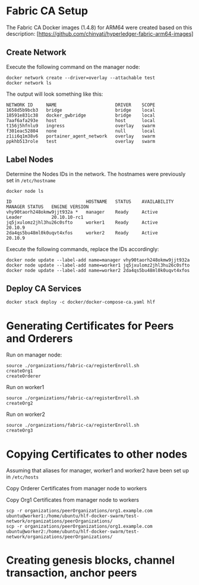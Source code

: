 # Fabric CA Setup

The Fabric CA Docker images (1.4.8) for ARM64 were created based on this description: [https://github.com/chinyati/hyperledger-fabric-arm64-images]

## Create Network

Execute the following command on the manager node:

    docker network create --driver=overlay --attachable test 
    docker network ls
    
The output will look something like this:

    NETWORK ID     NAME                      DRIVER    SCOPE
    1658d5b9bcb3   bridge                    bridge    local
    18591e831c38   docker_gwbridge           bridge    local
    7aaf6afa293e   host                      host      local
    t156j5hfnlu9   ingress                   overlay   swarm
    f301eac52804   none                      null      local
    z1ii6q1m38v6   portainer_agent_network   overlay   swarm
    ppkhb513role   test                      overlay   swarm
    
## Label Nodes

Determine the Nodes IDs in the network. The hostnames were previously set in ``/etc/hostname``

    docker node ls

    ID                            HOSTNAME   STATUS    AVAILABILITY   MANAGER STATUS   ENGINE VERSION
    vhy90taorh248okmw9jjt932a *   manager    Ready     Active         Leader           20.10.10-rc1
    jq5jxulomz2jhl3hu26c0sfto     worker1    Ready     Active                          20.10.9
    2da4qs5bu48ml0k0uqvt4xfos     worker2    Ready     Active                          20.10.9

Execute the following commands, replace the IDs accordingly:

    docker node update --label-add name=manager vhy90taorh248okmw9jjt932a
    docker node update --label-add name=worker1 jq5jxulomz2jhl3hu26c0sfto
    docker node update --label-add name=worker2 2da4qs5bu48ml0k0uqvt4xfos

## Deploy CA Services

    docker stack deploy -c docker/docker-compose-ca.yaml hlf
    
# Generating Certificates for Peers and Orderers

Run on manager node:

    source ./organizations/fabric-ca/registerEnroll.sh
    createOrg1
    createOrderer
    
Run on worker1

    source ./organizations/fabric-ca/registerEnroll.sh
    createOrg2
    
Run on worker2

    source ./organizations/fabric-ca/registerEnroll.sh
    createOrg3
    
# Copying Certificates to other nodes

Assuming that aliases for manager, worker1 and worker2 have been set up in ``/etc/hosts`` 

Copy Orderer Certificates from manager node to workers

Copy Org1 Certificates from manager node to workers

    scp -r organizations/peerOrganizations/org1.example.com ubuntu@worker1:/home/ubuntu/hlf-docker-swarm/test-network/organizations/peerOrganizations/
    scp -r organizations/peerOrganizations/org1.example.com ubuntu@worker2:/home/ubuntu/hlf-docker-swarm/test-network/organizations/peerOrganizations/
    
    

# Creating genesis blocks, channel transaction, anchor peers
